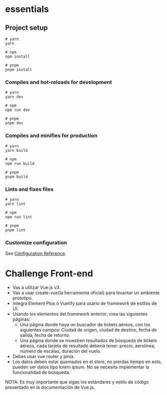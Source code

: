 # essentials

## Project setup

```
# yarn
yarn

# npm
npm install

# pnpm
pnpm install
```

### Compiles and hot-reloads for development

```
# yarn
yarn dev

# npm
npm run dev

# pnpm
pnpm dev
```

### Compiles and minifies for production

```
# yarn
yarn build

# npm
npm run build

# pnpm
pnpm build
```

### Lints and fixes files

```
# yarn
yarn lint

# npm
npm run lint

# pnpm
pnpm lint
```

### Customize configuration

See [Configuration Reference](https://vitejs.dev/config/).


# Challenge Front-end
- Vas a utilizar Vue.js v3.
- Vas a usar create-vue(la herramienta oficial) para levantar un ambiente prototipo.
- Integra Element Plus ó Vuetify para usarlo de framework de estilos de UI.
- Usando los elementos del framework anterior, crea las siguientes páginas:
    - Una página donde haya un buscador de tickets aéreos, con los siguientes campos: Ciudad de origen, ciudad de destino, fecha de salida, fecha de retorno.
    - Una página donde se muestren resultados de búsqueda de tickets aéreos, cada tarjeta de resultado debería tener: precio, aerolínea, número de escalas, duración del vuelo.
- Debes usar vue router y pinia.
- Los datos deben estar quemados en el store, no pierdas tiempo en esto, pueden ser datos tipo lorem ipsum. No se necesita implementar la funcionalidad de búsqueda.

NOTA: Es muy importante que sigas los estándares y estilo de código presentado en la documentación de Vue.js.
